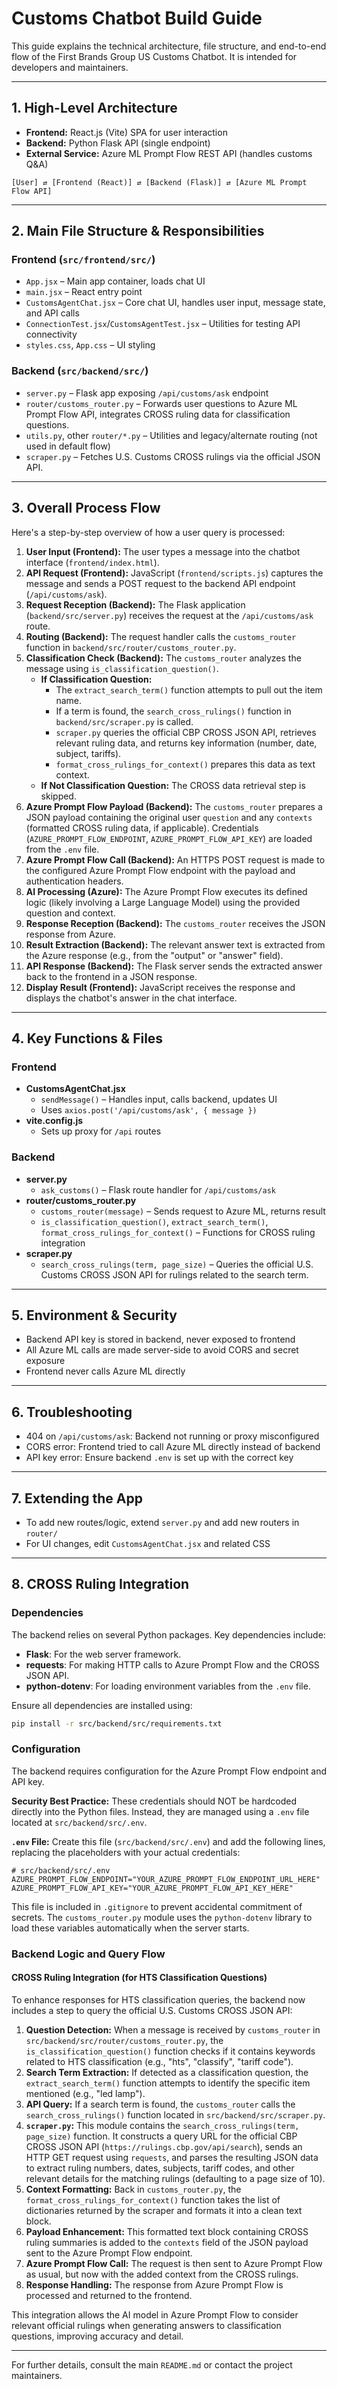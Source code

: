 # Customs Chatbot Build Guide

This guide explains the technical architecture, file structure, and end-to-end flow of the First Brands Group US Customs Chatbot. It is intended for developers and maintainers.

---

## 1. High-Level Architecture

- **Frontend:** React.js (Vite) SPA for user interaction
- **Backend:** Python Flask API (single endpoint)
- **External Service:** Azure ML Prompt Flow REST API (handles customs Q&A)

```
[User] ⇄ [Frontend (React)] ⇄ [Backend (Flask)] ⇄ [Azure ML Prompt Flow API]
```

---

## 2. Main File Structure & Responsibilities

### Frontend (`src/frontend/src/`)
- `App.jsx` – Main app container, loads chat UI
- `main.jsx` – React entry point
- `CustomsAgentChat.jsx` – Core chat UI, handles user input, message state, and API calls
- `ConnectionTest.jsx`/`CustomsAgentTest.jsx` – Utilities for testing API connectivity
- `styles.css`, `App.css` – UI styling

### Backend (`src/backend/src/`)
- `server.py` – Flask app exposing `/api/customs/ask` endpoint
- `router/customs_router.py` – Forwards user questions to Azure ML Prompt Flow API, integrates CROSS ruling data for classification questions.
- `utils.py`, other `router/*.py` – Utilities and legacy/alternate routing (not used in default flow)
- `scraper.py` – Fetches U.S. Customs CROSS rulings via the official JSON API.

---

## 3. Overall Process Flow

Here's a step-by-step overview of how a user query is processed:

1.  **User Input (Frontend):** The user types a message into the chatbot interface (`frontend/index.html`).
2.  **API Request (Frontend):** JavaScript (`frontend/scripts.js`) captures the message and sends a POST request to the backend API endpoint (`/api/customs/ask`).
3.  **Request Reception (Backend):** The Flask application (`backend/src/server.py`) receives the request at the `/api/customs/ask` route.
4.  **Routing (Backend):** The request handler calls the `customs_router` function in `backend/src/router/customs_router.py`.
5.  **Classification Check (Backend):** The `customs_router` analyzes the message using `is_classification_question()`.
    *   **If Classification Question:**
        *   The `extract_search_term()` function attempts to pull out the item name.
        *   If a term is found, the `search_cross_rulings()` function in `backend/src/scraper.py` is called.
        *   `scraper.py` queries the official CBP CROSS JSON API, retrieves relevant ruling data, and returns key information (number, date, subject, tariffs).
        *   `format_cross_rulings_for_context()` prepares this data as text context.
    *   **If Not Classification Question:** The CROSS data retrieval step is skipped.
6.  **Azure Prompt Flow Payload (Backend):** The `customs_router` prepares a JSON payload containing the original user `question` and any `contexts` (formatted CROSS ruling data, if applicable). Credentials (`AZURE_PROMPT_FLOW_ENDPOINT`, `AZURE_PROMPT_FLOW_API_KEY`) are loaded from the `.env` file.
7.  **Azure Prompt Flow Call (Backend):** An HTTPS POST request is made to the configured Azure Prompt Flow endpoint with the payload and authentication headers.
8.  **AI Processing (Azure):** The Azure Prompt Flow executes its defined logic (likely involving a Large Language Model) using the provided question and context.
9.  **Response Reception (Backend):** The `customs_router` receives the JSON response from Azure.
10. **Result Extraction (Backend):** The relevant answer text is extracted from the Azure response (e.g., from the "output" or "answer" field).
11. **API Response (Backend):** The Flask server sends the extracted answer back to the frontend in a JSON response.
12. **Display Result (Frontend):** JavaScript receives the response and displays the chatbot's answer in the chat interface.

---

## 4. Key Functions & Files

### Frontend
- **CustomsAgentChat.jsx**
  - `sendMessage()` – Handles input, calls backend, updates UI
  - Uses `axios.post('/api/customs/ask', { message })`
- **vite.config.js**
  - Sets up proxy for `/api` routes

### Backend
- **server.py**
  - `ask_customs()` – Flask route handler for `/api/customs/ask`
- **router/customs_router.py**
  - `customs_router(message)` – Sends request to Azure ML, returns result
  - `is_classification_question()`, `extract_search_term()`, `format_cross_rulings_for_context()` – Functions for CROSS ruling integration
- **scraper.py**
  - `search_cross_rulings(term, page_size)` – Queries the official U.S. Customs CROSS JSON API for rulings related to the search term.

---

## 5. Environment & Security
- Backend API key is stored in backend, never exposed to frontend
- All Azure ML calls are made server-side to avoid CORS and secret exposure
- Frontend never calls Azure ML directly

---

## 6. Troubleshooting
- 404 on `/api/customs/ask`: Backend not running or proxy misconfigured
- CORS error: Frontend tried to call Azure ML directly instead of backend
- API key error: Ensure backend `.env` is set up with the correct key

---

## 7. Extending the App
- To add new routes/logic, extend `server.py` and add new routers in `router/`
- For UI changes, edit `CustomsAgentChat.jsx` and related CSS

---

## 8. CROSS Ruling Integration

### Dependencies

The backend relies on several Python packages. Key dependencies include:

*   **Flask**: For the web server framework.
*   **requests**: For making HTTP calls to Azure Prompt Flow and the CROSS JSON API.
*   **python-dotenv**: For loading environment variables from the `.env` file.

Ensure all dependencies are installed using:
```bash
pip install -r src/backend/src/requirements.txt
```

### Configuration

The backend requires configuration for the Azure Prompt Flow endpoint and API key.

**Security Best Practice:** These credentials should NOT be hardcoded directly into the Python files. Instead, they are managed using a `.env` file located at `src/backend/src/.env`.

**`.env` File:**
Create this file (`src/backend/src/.env`) and add the following lines, replacing the placeholders with your actual credentials:

```dotenv
# src/backend/src/.env
AZURE_PROMPT_FLOW_ENDPOINT="YOUR_AZURE_PROMPT_FLOW_ENDPOINT_URL_HERE"
AZURE_PROMPT_FLOW_API_KEY="YOUR_AZURE_PROMPT_FLOW_API_KEY_HERE"
```

This file is included in `.gitignore` to prevent accidental commitment of secrets.
The `customs_router.py` module uses the `python-dotenv` library to load these variables automatically when the server starts.

### Backend Logic and Query Flow

#### CROSS Ruling Integration (for HTS Classification Questions)

To enhance responses for HTS classification queries, the backend now includes a step to query the official U.S. Customs CROSS JSON API:

1.  **Question Detection:** When a message is received by `customs_router` in `src/backend/src/router/customs_router.py`, the `is_classification_question()` function checks if it contains keywords related to HTS classification (e.g., "hts", "classify", "tariff code").
2.  **Search Term Extraction:** If detected as a classification question, the `extract_search_term()` function attempts to identify the specific item mentioned (e.g., "led lamp").
3.  **API Query:** If a search term is found, the `customs_router` calls the `search_cross_rulings()` function located in `src/backend/src/scraper.py`.
4.  **`scraper.py`:** This module contains the `search_cross_rulings(term, page_size)` function. It constructs a query URL for the official CBP CROSS JSON API (`https://rulings.cbp.gov/api/search`), sends an HTTP GET request using `requests`, and parses the resulting JSON data to extract ruling numbers, dates, subjects, tariff codes, and other relevant details for the matching rulings (defaulting to a page size of 10).
5.  **Context Formatting:** Back in `customs_router.py`, the `format_cross_rulings_for_context()` function takes the list of dictionaries returned by the scraper and formats it into a clean text block.
6.  **Payload Enhancement:** This formatted text block containing CROSS ruling summaries is added to the `contexts` field of the JSON payload sent to the Azure Prompt Flow endpoint.
7.  **Azure Prompt Flow Call:** The request is then sent to Azure Prompt Flow as usual, but now with the added context from the CROSS rulings.
8.  **Response Handling:** The response from Azure Prompt Flow is processed and returned to the frontend.

This integration allows the AI model in Azure Prompt Flow to consider relevant official rulings when generating answers to classification questions, improving accuracy and detail.

---

For further details, consult the main `README.md` or contact the project maintainers.
